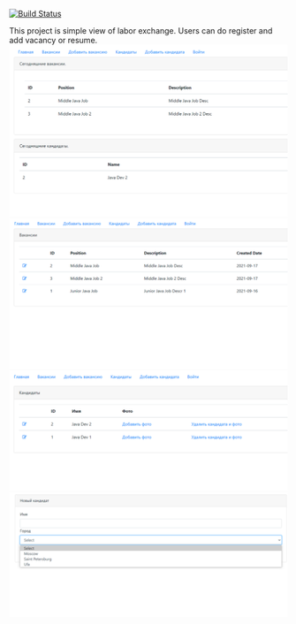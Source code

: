 [![Build Status](https://app.travis-ci.com/ikioresko/job4j_dreamjob.svg?branch=main)](https://app.travis-ci.com/ikioresko/job4j_dreamjob)

[comment]: <> ([![codecov]&#40;https://codecov.io/gh/ikioresko/job4j_dreamjob/branch/main/graph/badge.svg?token=Z6HVDD65R8&#41;]&#40;https://codecov.io/gh/ikioresko/job4j_dreamjob&#41;)

This project is simple view of labor exchange. Users can do register and add vacancy or resume.
![alt text](https://github.com/ikioresko/job4j_dreamjob/blob/main/images/2021-09-17_162412.png)
![alt text](https://github.com/ikioresko/job4j_dreamjob/blob/main/images/2021-09-17_162417.png)
![alt text](https://github.com/ikioresko/job4j_dreamjob/blob/main/images/2021-09-17_162422.png)
![alt text](https://github.com/ikioresko/job4j_dreamjob/blob/main/images/2021-09-17_163504.png)

